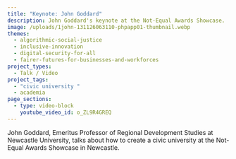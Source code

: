 ```yaml
---
title: "Keynote: John Goddard"
description: John Goddard's keynote at the Not-Equal Awards Showcase.
image: /uploads/1john-131126063110-phpapp01-thumbnail.webp
themes:
  - algorithmic-social-justice
  - inclusive-innovation
  - digital-security-for-all
  - fairer-futures-for-businesses-and-workforces
project_types:
  - Talk / Video
project_tags:
  - "civic university "
  - academia
page_sections:
  - type: video-block
    youtube_video_id: o_ZL9R4GREQ
---
```

John Goddard, Emeritus Professor of Regional Development Studies at Newcastle University, talks about how to create a civic university at the Not-Equal Awards Showcase in Newcastle.